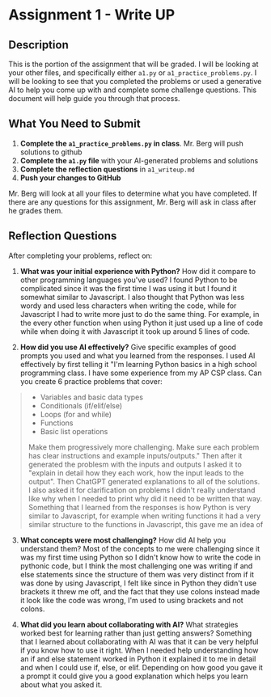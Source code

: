 # Assignment 1 - Write UP

## Description
This is the portion of the assignment that will be graded.  I will be looking at your other files, and specifically either `a1.py` or `a1_practice_problems.py`.  I will be looking to see that you completed the problems or used a generative AI to help you come up with and complete some challenge questions.  This document will help guide you through that process.

## What You Need to Submit
1. **Complete the `a1_practice_problems.py` in class**.  Mr. Berg will push solutions to github
2. **Complete the `a1.py` file** with your AI-generated problems and solutions
3. **Complete the reflection questions** in `a1_writeup.md`
4. **Push your changes to GitHub**

Mr. Berg will look at all your files to determine what you have completed.  If there are any questions for this assignment, Mr. Berg will ask in class after he grades them.


## Reflection Questions

After completing your problems, reflect on:

1. **What was your initial experience with Python?** How did it compare to other programming languages you've used?
I found Python to be complicated since it was the first time I was using it but I found it somewhat similar to Javascript. I also thought that Python was less wordy and used less characters when writing the code, while for Javascript I had to write more just to do the same thing. For example, in the every other function when using Python it just used up a line of code while when doing it with Javascript it took up around 5 lines of code.

2. **How did you use AI effectively?** Give specific examples of good prompts you used and what you learned from the responses.
I used AI effectively by first telling it "I'm learning Python basics in a high school programming class. I have some experience from my AP CSP class. Can you create 6 practice problems that cover: 
> - Variables and basic data types
> - Conditionals (if/elif/else)
> - Loops (for and while)
> - Functions
> - Basic list operations
> 
> Make them progressively more challenging. Make sure each problem has clear instructions and example inputs/outputs." Then after it generated the problesm with the inputs and outputs I asked it to "explain in detail how they each work, how the input leads to the output". Then ChatGPT generated explanations to all of the solutions. I also asked it for clarification on problems I didn't really understand like why when I needed to print why did it need to be written that way. Something that I learned from the responses is how Python is very similar to Javascript, for example when writing functions it had a very similar structure to the functions in Javascript, this gave me an idea of 

3. **What concepts were most challenging?** How did AI help you understand them?
Most of the concepts to me were challenging since it was my first time using Python so I didn't know how to write the code in pythonic code, but I think the most challenging one was writing if and else statements since the structure of them was very distinct from if it was done by using Javascript, I felt like since in Python they didn't use brackets it threw me off, and the fact that they use colons instead made it look like the code was wrong, I'm used to using brackets and not colons. 

4. **What did you learn about collaborating with AI?** What strategies worked best for learning rather than just getting answers?
Something that I learned about collaborating with AI was that it can be very helpful if you know how to use it right. When I needed help understanding how an if and else statement worked in Python it explained it to me in detail and when I could use if, else, or elif. Depending on how good you gave it a prompt it could give you a good explanation which helps you learn about what you asked it.